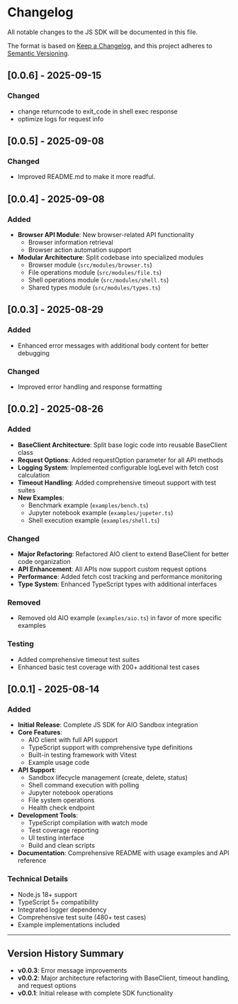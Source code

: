 # Changelog

All notable changes to the JS SDK will be documented in this file.

The format is based on [Keep a Changelog](https://keepachangelog.com/en/1.0.0/),
and this project adheres to [Semantic Versioning](https://semver.org/spec/v2.0.0.html).

## [0.0.6] - 2025-09-15

### Changed

- change returncode to exit_code in shell exec response
- optimize logs for request info

## [0.0.5] - 2025-09-08

### Changed

- Improved README.md to make it more readful.

## [0.0.4] - 2025-09-08

### Added

- **Browser API Module**: New browser-related API functionality
  - Browser information retrieval
  - Browser action automation support
- **Modular Architecture**: Split codebase into specialized modules
  - Browser module (`src/modules/browser.ts`)
  - File operations module (`src/modules/file.ts`)
  - Shell operations module (`src/modules/shell.ts`)
  - Shared types module (`src/modules/types.ts`)

## [0.0.3] - 2025-08-29

### Added

- Enhanced error messages with additional body content for better debugging

### Changed

- Improved error handling and response formatting

## [0.0.2] - 2025-08-26

### Added

- **BaseClient Architecture**: Split base logic code into reusable BaseClient class
- **Request Options**: Added requestOption parameter for all API methods
- **Logging System**: Implemented configurable logLevel with fetch cost calculation
- **Timeout Handling**: Added comprehensive timeout support with test suites
- **New Examples**:
  - Benchmark example (`examples/bench.ts`)
  - Jupyter notebook example (`examples/jupeter.ts`)
  - Shell execution example (`examples/shell.ts`)

### Changed

- **Major Refactoring**: Refactored AIO client to extend BaseClient for better code organization
- **API Enhancement**: All APIs now support custom request options
- **Performance**: Added fetch cost tracking and performance monitoring
- **Type System**: Enhanced TypeScript types with additional interfaces

### Removed

- Removed old AIO example (`examples/aio.ts`) in favor of more specific examples

### Testing

- Added comprehensive timeout test suites
- Enhanced basic test coverage with 200+ additional test cases

## [0.0.1] - 2025-08-14

### Added

- **Initial Release**: Complete JS SDK for AIO Sandbox integration
- **Core Features**:
  - AIO client with full API support
  - TypeScript support with comprehensive type definitions
  - Built-in testing framework with Vitest
  - Example usage code
- **API Support**:
  - Sandbox lifecycle management (create, delete, status)
  - Shell command execution with polling
  - Jupyter notebook operations
  - File system operations
  - Health check endpoint
- **Development Tools**:
  - TypeScript compilation with watch mode
  - Test coverage reporting
  - UI testing interface
  - Build and clean scripts
- **Documentation**: Comprehensive README with usage examples and API reference

### Technical Details

- Node.js 18+ support
- TypeScript 5+ compatibility
- Integrated logger dependency
- Comprehensive test suite (480+ test cases)
- Example implementations included

---

## Version History Summary

- **v0.0.3**: Error message improvements
- **v0.0.2**: Major architecture refactoring with BaseClient, timeout handling, and request options
- **v0.0.1**: Initial release with complete SDK functionality
